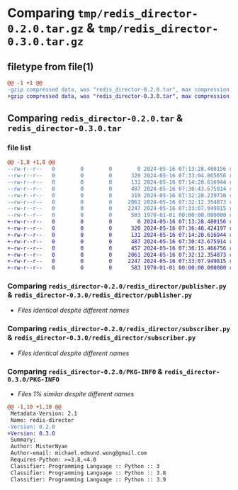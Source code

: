 # Comparing `tmp/redis_director-0.2.0.tar.gz` & `tmp/redis_director-0.3.0.tar.gz`

## filetype from file(1)

```diff
@@ -1 +1 @@
-gzip compressed data, was "redis_director-0.2.0.tar", max compression
+gzip compressed data, was "redis_director-0.3.0.tar", max compression
```

## Comparing `redis_director-0.2.0.tar` & `redis_director-0.3.0.tar`

### file list

```diff
@@ -1,8 +1,8 @@
--rw-r--r--   0        0        0        0 2024-05-16 07:13:28.480156 redis_director-0.2.0/README.md
--rw-r--r--   0        0        0      320 2024-05-16 07:33:04.865656 redis_director-0.2.0/pyproject.toml
--rw-r--r--   0        0        0      131 2024-05-16 07:14:20.616944 redis_director-0.2.0/redis_director/__init__.py
--rw-r--r--   0        0        0      487 2024-05-16 07:30:43.675914 redis_director-0.2.0/redis_director/constants.py
--rw-r--r--   0        0        0      319 2024-05-16 07:32:28.239730 redis_director-0.2.0/redis_director/handler.py
--rw-r--r--   0        0        0     2061 2024-05-16 07:32:12.354873 redis_director-0.2.0/redis_director/publisher.py
--rw-r--r--   0        0        0     2247 2024-05-16 07:33:07.949815 redis_director-0.2.0/redis_director/subscriber.py
--rw-r--r--   0        0        0      583 1970-01-01 00:00:00.000000 redis_director-0.2.0/PKG-INFO
+-rw-r--r--   0        0        0        0 2024-05-16 07:13:28.480156 redis_director-0.3.0/README.md
+-rw-r--r--   0        0        0      320 2024-05-16 07:36:48.424197 redis_director-0.3.0/pyproject.toml
+-rw-r--r--   0        0        0      131 2024-05-16 07:14:20.616944 redis_director-0.3.0/redis_director/__init__.py
+-rw-r--r--   0        0        0      487 2024-05-16 07:30:43.675914 redis_director-0.3.0/redis_director/constants.py
+-rw-r--r--   0        0        0      457 2024-05-16 07:36:15.466756 redis_director-0.3.0/redis_director/handler.py
+-rw-r--r--   0        0        0     2061 2024-05-16 07:32:12.354873 redis_director-0.3.0/redis_director/publisher.py
+-rw-r--r--   0        0        0     2247 2024-05-16 07:33:07.949815 redis_director-0.3.0/redis_director/subscriber.py
+-rw-r--r--   0        0        0      583 1970-01-01 00:00:00.000000 redis_director-0.3.0/PKG-INFO
```

### Comparing `redis_director-0.2.0/redis_director/publisher.py` & `redis_director-0.3.0/redis_director/publisher.py`

 * *Files identical despite different names*

### Comparing `redis_director-0.2.0/redis_director/subscriber.py` & `redis_director-0.3.0/redis_director/subscriber.py`

 * *Files identical despite different names*

### Comparing `redis_director-0.2.0/PKG-INFO` & `redis_director-0.3.0/PKG-INFO`

 * *Files 1% similar despite different names*

```diff
@@ -1,10 +1,10 @@
 Metadata-Version: 2.1
 Name: redis-director
-Version: 0.2.0
+Version: 0.3.0
 Summary: 
 Author: MisterNyan
 Author-email: michael.edmund.wong@gmail.com
 Requires-Python: >=3.8,<4.0
 Classifier: Programming Language :: Python :: 3
 Classifier: Programming Language :: Python :: 3.8
 Classifier: Programming Language :: Python :: 3.9
```

